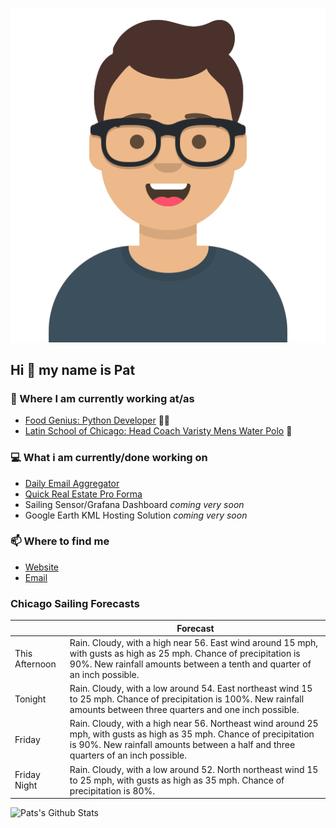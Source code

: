 [![Social banner for p-j-falconer](https://raw.githubusercontent.com/P-J-FALCONER/P-J-FALCONER/master/assets/avataaars.svg)](https://patfalconer.com/)
## Hi :wave: my name is Pat

### 💼 Where I am currently working at/as
- [Food Genius: Python Developer](https://getfoodgenius.com/) 🍔🐍
- [Latin School of Chicago: Head Coach Varisty Mens Water Polo](https://www.latinschool.org/) 🤽


### 💻 What i am currently/done working on
 - [Daily Email Aggregator](https://github.com/P-J-FALCONER/dott_daily_mail)
 - [Quick Real Estate Pro Forma](https://github.com/P-J-FALCONER/henry)
 - Sailing Sensor/Grafana Dashboard *coming very soon*
 - Google Earth KML Hosting Solution *coming very soon*

### 📫 Where to find me
 - [Website](https://patfalconer.com/)
 - [Email](mailto:patrick.j.falconer@gmail.com)


### Chicago Sailing Forecasts
|   | Forecast  |
|---|---|
| This Afternoon | Rain. Cloudy, with a high near 56. East wind around 15 mph, with gusts as high as 25 mph. Chance of precipitation is 90%. New rainfall amounts between a tenth and quarter of an inch possible. |
| Tonight | Rain. Cloudy, with a low around 54. East northeast wind 15 to 25 mph. Chance of precipitation is 100%. New rainfall amounts between three quarters and one inch possible. |
| Friday | Rain. Cloudy, with a high near 56. Northeast wind around 25 mph, with gusts as high as 35 mph. Chance of precipitation is 90%. New rainfall amounts between a half and three quarters of an inch possible. |
| Friday Night | Rain. Cloudy, with a low around 52. North northeast wind 15 to 25 mph, with gusts as high as 35 mph. Chance of precipitation is 80%. |

![Pats's Github Stats](https://github-readme-stats.vercel.app/api?username=p-j-falconer&show_icons=true&theme=radical)
